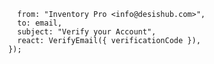 ```const { data, error } = await resend.emails.send({
        from: "Inventory Pro <info@desishub.com>",
        to: email,
        subject: "Verify your Account",
        react: VerifyEmail({ verificationCode }),
      });
```
